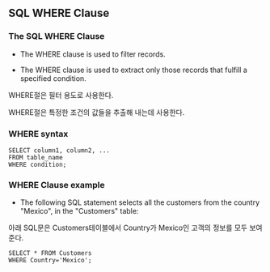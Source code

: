 ## SQL WHERE Clause

### The SQL WHERE Clause

- The WHERE clause is used to filter records.

- The WHERE clause is used to extract only those records that fulfill a specified condition.

WHERE절은 필터 용도로 사용한다.

WHERE절은 특정한 조건의 값들을 추출해 내는데 사용한다.

### WHERE syntax

```
SELECT column1, column2, ...
FROM table_name
WHERE condition;
````


### WHERE Clause example

- The following SQL statement selects all the customers from the country "Mexico", in the "Customers" table:

아래 SQL문은 Customers테이블에서 Country가 Mexico인 고객의 정보를 모두 보여준다.

````
SELECT * FROM Customers
WHERE Country='Mexico';
````
